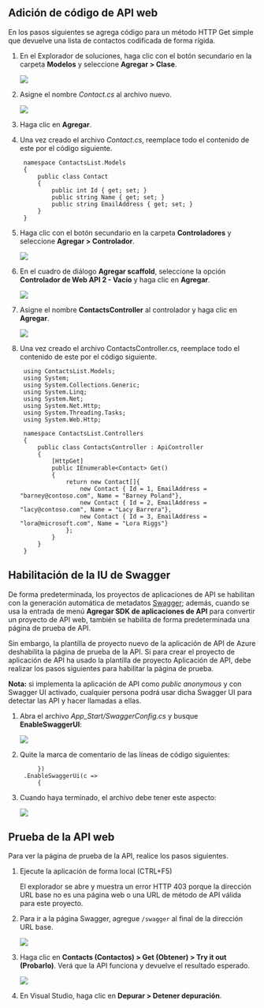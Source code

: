 ## Adición de código de API web

En los pasos siguientes se agrega código para un método HTTP Get simple que devuelve una lista de contactos codificada de forma rígida.

1. En el Explorador de soluciones, haga clic con el botón secundario en la carpeta **Modelos** y seleccione **Agregar > Clase**. 

	![](./media/app-service-api-define-api-app/03-add-new-class-v3.png)

2. Asigne el nombre *Contact.cs* al archivo nuevo.

	![](./media/app-service-api-define-api-app/0301-add-new-class-dialog-v3.png)

3. Haga clic en **Agregar**.

4. Una vez creado el archivo *Contact.cs*, reemplace todo el contenido de este por el código siguiente.

		namespace ContactsList.Models
		{
			public class Contact
			{
				public int Id { get; set; }
				public string Name { get; set; }
				public string EmailAddress { get; set; }
			}
		}

5. Haga clic con el botón secundario en la carpeta **Controladores** y seleccione **Agregar > Controlador**.

	![](./media/app-service-api-define-api-app/05-new-controller-v3.png)

6. En el cuadro de diálogo **Agregar scaffold**, seleccione la opción **Controlador de Web API 2 - Vacío** y haga clic en **Agregar**.

	![](./media/app-service-api-define-api-app/06-new-controller-dialog-v3.png)

7. Asigne el nombre **ContactsController** al controlador y haga clic en **Agregar**.

	![](./media/app-service-api-define-api-app/07-new-controller-name-v2.png)

8. Una vez creado el archivo ContactsController.cs, reemplace todo el contenido de este por el código siguiente.

		using ContactsList.Models;
		using System;
		using System.Collections.Generic;
		using System.Linq;
		using System.Net;
		using System.Net.Http;
		using System.Threading.Tasks;
		using System.Web.Http;
		
		namespace ContactsList.Controllers
		{
		    public class ContactsController : ApiController
		    {
		        [HttpGet]
		        public IEnumerable<Contact> Get()
		        {
		            return new Contact[]{
						new Contact { Id = 1, EmailAddress = "barney@contoso.com", Name = "Barney Poland"},
						new Contact { Id = 2, EmailAddress = "lacy@contoso.com", Name = "Lacy Barrera"},
	                	new Contact { Id = 3, EmailAddress = "lora@microsoft.com", Name = "Lora Riggs"}
		            };
		        }
		    }
		}

## Habilitación de la IU de Swagger

De forma predeterminada, los proyectos de aplicaciones de API se habilitan con la generación automática de metadatos [Swagger](http://swagger.io/ "Información oficial de Swagger"); además, cuando se usa la entrada de menú **Agregar SDK de aplicaciones de API** para convertir un proyecto de API web, también se habilita de forma predeterminada una página de prueba de API.

Sin embargo, la plantilla de proyecto nuevo de la aplicación de API de Azure deshabilita la página de prueba de la API. Si para crear el proyecto de aplicación de API ha usado la plantilla de proyecto Aplicación de API, debe realizar los pasos siguientes para habilitar la página de prueba.

**Nota:** si implementa la aplicación de API como *public anonymous* y con Swagger UI activado, cualquier persona podrá usar dicha Swagger UI para detectar las API y hacer llamadas a ellas.

1. Abra el archivo *App\_Start/SwaggerConfig.cs* y busque **EnableSwaggerUI**:

	![](./media/app-service-api-define-api-app/12-enable-swagger-ui-with-box.png)

2. Quite la marca de comentario de las líneas de código siguientes:

	        })
	    .EnableSwaggerUi(c =>
	        {

3. Cuando haya terminado, el archivo debe tener este aspecto:

	![](./media/app-service-api-define-api-app/13-enable-swagger-ui-with-box.png)

## Prueba de la API web

Para ver la página de prueba de la API, realice los pasos siguientes.

1. Ejecute la aplicación de forma local (CTRL+F5)

	El explorador se abre y muestra un error HTTP 403 porque la dirección URL base no es una página web o una URL de método de API válida para este proyecto.
 
3.  Para ir a la página Swagger, agregue `/swagger` al final de la dirección URL base.

	![](./media/app-service-api-define-api-app/swaggerhome.png)

2. Haga clic en **Contacts (Contactos) > Get (Obtener) > Try it out (Probarlo)**. Verá que la API funciona y devuelve el resultado esperado.

	![](./media/app-service-api-define-api-app/swaggertry.png)

3. En Visual Studio, haga clic en **Depurar > Detener depuración**.

<!---HONumber=Oct15_HO3-->